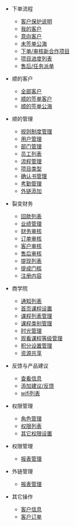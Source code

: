* 下单流程

    * [客户保护说明](order/pocket_customer.md)
    * [我的客户](order/my_customer.md)
    * [意向客户](order/disposition_customer.md)
    * [未签单公海](order/customer_sea.md)
    * [下单/审核新合作项目](order/order_list.md)
	* [项目进度列表](order/process_list.md)
    * [售后/任务派单](order/task_list.md)
* 顺的客户

	* [全部客户](order/pocket_customer.md)
    * [顺的签单客户](order/my_customer.md)
    * [顺的签单公海](order/my_customer.md)
* 顺的管理

    * [规则制度管理](order/pocket_customer.md)
    * [用户管理](order/my_customer.md)
    * [部门管理](order/my_customer.md)
	* [员工列表](order/my_customer.md)
    * [流程管理](order/my_customer.md)
	* [项目类型](order/my_customer.md)
    * [确认书管理](order/my_customer.md)
    * [考勤管理](order/my_customer.md)
    * [外链添加](order/my_customer.md)
* 裂变财务

    * [回款列表](order/pocket_customer.md)
    * [业绩管理](order/my_customer.md)
    * [财务审核](order/my_customer.md)
	* [订单审核](order/my_customer.md)
    * [客户审核](order/my_customer.md)
	* [售后审核](order/my_customer.md)
    * [提现列表](order/my_customer.md)
    * [提成门槛](order/my_customer.md)
    * [注册内容](order/my_customer.md)
* 商学院

    * [通知列表](order/pocket_customer.md)
    * [首页课程设置](order/my_customer.md)
    * [课程列表管理](order/my_customer.md)
	* [课程类别管理](order/my_customer.md)
    * [时光管理](order/my_customer.md)
	* [观看课程等级管理](order/my_customer.md)
    * [积分设置管理](order/my_customer.md)
    * [资源共享](order/my_customer.md)
* 反馈与产品建议

    * [查看信息](order/pocket_customer.md)
    * [添加建议/反馈](order/my_customer.md)
    * [wifi列表](order/my_customer.md)
* 权限管理

    * [角色管理](order/pocket_customer.md)
    * [权限列表](order/my_customer.md)
    * [其它权限设置](order/my_customer.md)
* 权限管理

    * [报表管理](order/pocket_customer.md)
* 外链管理

    * [报表管理](order/pocket_customer.md)
* 其它操作

	* [客户信息](otherfunction/customer_msg.md)	
    * [客户订单](otherfunction/order_msg.md)
    